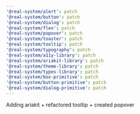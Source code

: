 ```yaml
---
'@real-system/alert': patch
'@real-system/button': patch
'@real-system/dialog': patch
'@real-system/flex': patch
'@real-system/popover': patch
'@real-system/toaster': patch
'@real-system/tooltip': patch
'@real-system/typography': patch
'@real-system/a11y-library': patch
'@real-system/ariakit-library': patch
'@real-system/theme-library': patch
'@real-system/types-library': patch
'@real-system/box-primitive': patch
'@real-system/button-primitive': patch
'@real-system/dialog-primitive': patch
---
```


Adding ariakit + refactored tooltip + created popover
